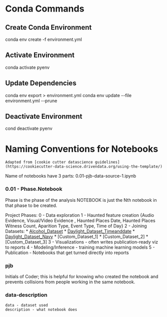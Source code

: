 # Conda Commands

## Create Conda Environment
conda env create -f environment.yml

## Activate Environment
conda activate pyenv

## Update Dependencies
conda env export > environment.yml
conda env update --file environment.yml --prune

## Deactivate Environment
cond deactivate pyenv


# Naming Conventions for Notebooks
    Adapted from [cookie cutter datascience guidelines](https://cookiecutter-data-science.drivendata.org/using-the-template/)

Name of notebooks have 3 parts:
    0.01-pjb-data-source-1.ipynb

### 0.01 - Phase.Notebook
Phase is the phase of the analysis
NOTEBOOK is just the Nth notebook in that phase to be created.

Project Phases:
    0 - Data exploration 
    1 - Haunted feature creation {Audio Evidence, Visual/Video Evidence , Haunted Places Date, Haunted Places Witness Count, Aparition Type, Event Type, Time of Day} 
    2 - Joining Datasets:
        * [Alcohol_Dataset](https://drugabusestatistics.org/alcohol-abuse-statistics/)
        * [Daylight_Dataset_Timeanddate](https://www.timeanddate.com/astronomy/usa)
        * [Daylight_Dataset_Navy](https://aa.usno.navy.mil/data/Dur_OneYear)
        * [Custom_Dataset_1]
        * [Custom_Dataset_2]
        * [Custom_Dataset_3]
    3 - Visualizations - often writes publication-ready viz to reports
    4 - Modeling/Inference - training machine learning models
    5 - Publication - Notebooks that get turned directly into reports

### pjb 
Initials of Coder; this is helpful for knowing who created the notebook and prevents collisions from people working in the same notebook.

### data-description
    data - dataset used
    description - what notebook does
